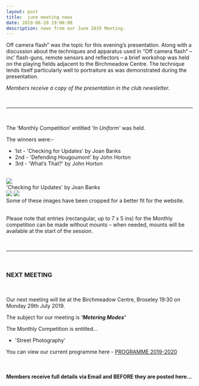 ```yaml
---
layout: post
title:  june meeting news
date: 2019-06-20 19:00:00
description: news from our June 2019 Meeting.
---
```


Off camera flash” was the topic for this evening’s presentation. Along with a discussion about the techniques and apparatus used in “Off camera flash” –  inc’ flash-guns, remote sensors and reflectors – a brief workshop was held on the playing fields adjacent to the Birchmeadow Centre. The technique lends itself particularly well to portraiture as was demonstrated during the presentation. 

*Members receive a copy of the presentation in the club newsletter.*

<br>

<hr>

<br>

The ‘Monthly Competition’ entitled *'In Uniform'* was held.

The winners were:-

<ul>
	<li>1st - 'Checking for Updates' by Joan Banks</li>
	<li>2nd - 'Defending Hougoumont' by John Horton</li>
	<li>3rd - 'What’s That?' by John Horton</li>
</ul>

<br>

<div class="img_row">
	<img class="col three" src="{{ site.baseurl }}/assets/img/Checking_for_Updates.jpg">
</div>
<div class="col three caption">
	'Checking for Updates' by Joan Banks
</div>

<div class="img_row">
	<img class="col two" src="{{ site.baseurl }}/assets/img/Defending-Hougoumont.jpg">
	<img class="col one" src="{{ site.baseurl }}/assets/img/Whats_That.jpg">
</div>
<!-- <div class="img_row_sm">
	<img class="col three" src="{{ site.baseurl }}/assets/img/Saturday_Market.jpg">
</div> -->
<div class="col three caption">
	Some of these images have been cropped for a better fit for the website.
</div>

<br>

Please note that entries (rectangular, up to 7 x 5 ins) for the Monthly competition can be made without mounts – when needed, mounts will be available at the start of the session. 

<br>

<hr>

<br>


### NEXT MEETING
<br>

Our next meeting will be at the Birchmeadow Centre, Broseley 19:30 on Monday 29th July 2019. 

The subject for our meeting is <strong>*'Metering Modes'*</strong>

The Monthly Competition is entitled...
<ul>
<li>'Street Photography'</li>
</ul>


You can view our current programme here - <a href="{{ site.baseurl }}/programme/2018-11-07-Forward-Programme-2019-2020">PROGRAMME 2019-2020</a>

<br>

#### Members receive full details via Email and BEFORE they are posted here...